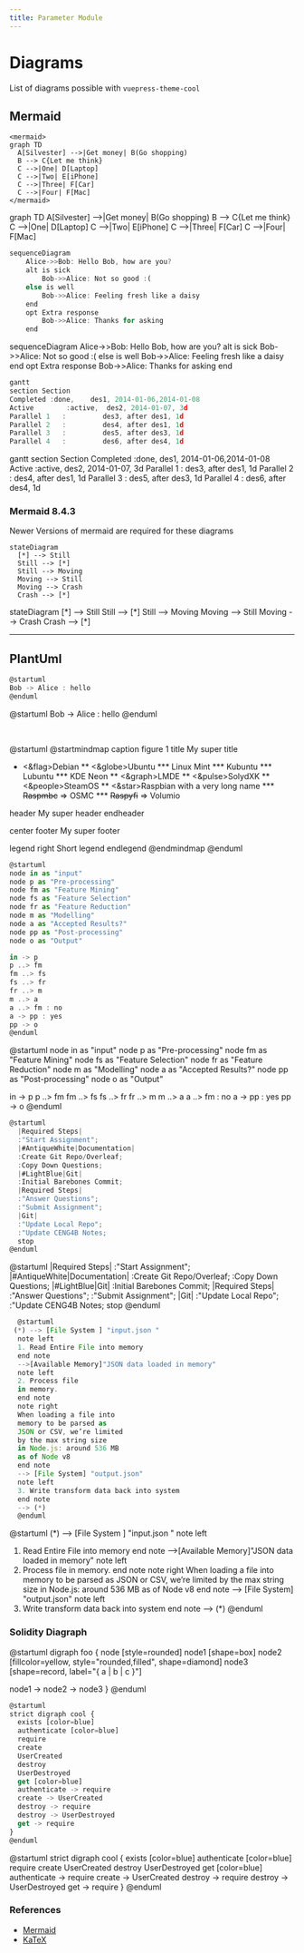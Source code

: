 ```yaml
---
title: Parameter Module
---
```


# Diagrams

List of diagrams possible with `vuepress-theme-cool`
## Mermaid


```
<mermaid>
graph TD
  A[Silvester] -->|Get money| B(Go shopping)
  B --> C{Let me think}
  C -->|One| D[Laptop]
  C -->|Two| E[iPhone]
  C -->|Three| F[Car]
  C -->|Four| F[Mac]
</mermaid>
```

<mermaid>
graph TD
  A[Silvester] -->|Get money| B(Go shopping)
  B --> C{Let me think}
  C -->|One| D[Laptop]
  C -->|Two| E[iPhone]
  C -->|Three| F[Car]
  C -->|Four| F[Mac]
</mermaid>


```js
sequenceDiagram
    Alice->>Bob: Hello Bob, how are you?
    alt is sick
        Bob->>Alice: Not so good :(
    else is well
        Bob->>Alice: Feeling fresh like a daisy
    end
    opt Extra response
        Bob->>Alice: Thanks for asking
    end
```

<mermaid>
sequenceDiagram
  Alice->>Bob: Hello Bob, how are you?
  alt is sick
      Bob->>Alice: Not so good :(
  else is well
      Bob->>Alice: Feeling fresh like a daisy
  end
  opt Extra response
      Bob->>Alice: Thanks for asking
  end
</mermaid>

```js
gantt
section Section
Completed :done,    des1, 2014-01-06,2014-01-08
Active        :active,  des2, 2014-01-07, 3d
Parallel 1   :         des3, after des1, 1d
Parallel 2   :         des4, after des1, 1d
Parallel 3   :         des5, after des3, 1d
Parallel 4   :         des6, after des4, 1d
```
<mermaid>
gantt
section Section
Completed :done,    des1, 2014-01-06,2014-01-08
Active        :active,  des2, 2014-01-07, 3d
Parallel 1   :         des3, after des1, 1d
Parallel 2   :         des4, after des1, 1d
Parallel 3   :         des5, after des3, 1d
Parallel 4   :         des6, after des4, 1d
</mermaid>


### Mermaid 8.4.3

Newer Versions of mermaid are required for these diagrams

```
stateDiagram
  [*] --> Still
  Still --> [*]
  Still --> Moving
  Moving --> Still
  Moving --> Crash
  Crash --> [*]
```

<mermaid>
stateDiagram
  [*] --> Still
  Still --> [*]
  Still --> Moving
  Moving --> Still
  Moving --> Crash
  Crash --> [*]
</mermaid>

---

## PlantUml

```js
@startuml
Bob -> Alice : hello
@enduml
```

@startuml
Bob -> Alice : hello
@enduml

<br />

@startuml
@startmindmap
caption figure 1
title My super title

* <&flag>Debian
** <&globe>Ubuntu
*** Linux Mint
*** Kubuntu
*** Lubuntu
*** KDE Neon
** <&graph>LMDE
** <&pulse>SolydXK
** <&people>SteamOS
** <&star>Raspbian with a very long name
*** <s>Raspmbc</s> => OSMC
*** <s>Raspyfi</s> => Volumio

header
My super header
endheader

center footer My super footer

legend right
  Short
  legend
endlegend
@endmindmap
@enduml

```js
@startuml
node in as "input"
node p as "Pre-processing"
node fm as "Feature Mining"
node fs as "Feature Selection"
node fr as "Feature Reduction"
node m as "Modelling"
node a as "Accepted Results?"
node pp as "Post-processing"
node o as "Output"

in -> p
p ..> fm
fm ..> fs
fs ..> fr
fr ..> m
m ..> a
a ..> fm : no
a -> pp : yes
pp -> o
@enduml
```

@startuml
  node in as "input"
  node p as "Pre-processing"
  node fm as "Feature Mining"
  node fs as "Feature Selection"
  node fr as "Feature Reduction"
  node m as "Modelling"
  node a as "Accepted Results?"
  node pp as "Post-processing"
  node o as "Output"

  in -> p
  p ..> fm
  fm ..> fs
  fs ..> fr
  fr ..> m
  m ..> a
  a ..> fm : no
  a -> pp : yes
  pp -> o
@enduml

```js
@startuml
  |Required Steps|
  :"Start Assignment";
  |#AntiqueWhite|Documentation|
  :Create Git Repo/Overleaf;
  :Copy Down Questions;
  |#LightBlue|Git|
  :Initial Barebones Commit;
  |Required Steps|
  :"Answer Questions";
  :"Submit Assignment";
  |Git|
  :"Update Local Repo";
  :"Update CENG4B Notes;
  stop
@enduml
```

@startuml
|Required Steps|
:"Start Assignment";
|#AntiqueWhite|Documentation|
:Create Git Repo/Overleaf;
:Copy Down Questions;
|#LightBlue|Git|
:Initial Barebones Commit;
|Required Steps|
:"Answer Questions";
:"Submit Assignment";
|Git|
:"Update Local Repo";
:"Update CENG4B Notes;
stop
@enduml

```js
  @startuml
 (*) --> [File System ] "input.json "
  note left
  1. Read Entire File into memory
  end note
  -->[Available Memory]"JSON data loaded in memory"
  note left
  2. Process file
  in memory.
  end note
  note right
  When loading a file into
  memory to be parsed as
  JSON or CSV, we’re limited
  by the max string size
  in Node.js: around 536 MB
  as of Node v8
  end note
  --> [File System] "output.json"
  note left
  3. Write transform data back into system
  end note
  --> (*)
  @enduml
```

@startuml
 (*) --> [File System ] "input.json "
  note left
  1. Read Entire File into memory
  end note
  -->[Available Memory]"JSON data loaded in memory"
  note left
  2. Process file
  in memory.
  end note
  note right
  When loading a file into
  memory to be parsed as
  JSON or CSV, we’re limited
  by the max string size
  in Node.js: around 536 MB
  as of Node v8
  end note
  --> [File System] "output.json"
  note left
  3. Write transform data back into system
  end note
  --> (*)
@enduml


### Solidity Diagraph
@startuml
digraph foo {
  node [style=rounded]
  node1 [shape=box]
  node2 [fillcolor=yellow, style="rounded,filled", shape=diamond]
  node3 [shape=record, label="{ a | b | c }"]

  node1 -> node2 -> node3
}
@enduml

```js
@startuml
strict digraph cool {
  exists [color=blue]
  authenticate [color=blue]
  require
  create
  UserCreated
  destroy
  UserDestroyed
  get [color=blue]
  authenticate -> require
  create -> UserCreated
  destroy -> require
  destroy -> UserDestroyed
  get -> require
}
@enduml
```

@startuml
strict digraph cool {
  exists [color=blue]
  authenticate [color=blue]
  require
  create
  UserCreated
  destroy
  UserDestroyed
  get [color=blue]
  authenticate -> require
  create -> UserCreated
  destroy -> require
  destroy -> UserDestroyed
  get -> require
}
@enduml

### References

- [Mermaid](https://github.com/knsv/mermaid)
- [KaTeX](https://github.com/Khan/KaTeX)
